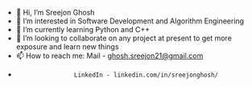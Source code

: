 - 👋 Hi, I’m Sreejon Ghosh
- 👀 I’m interested in Software Development and Algorithm Engineering
- 🌱 I’m currently learning Python and C++
- 💞️ I’m looking to collaborate on any project at present to get more exposure and learn new things 
- 📫 How to reach me: Mail - ghosh.sreejon21@gmail.com
-                     LinkedIn - linkedin.com/in/sreejonghosh/

<!---
GhoshSreejon/GhoshSreejon is a ✨ special ✨ repository because its `README.md` (this file) appears on your GitHub profile.
You can click the Preview link to take a look at your changes.
--->
